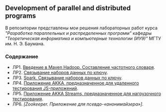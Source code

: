 ## Development of parallel and distributed programs
В репозитории представлены мои решения лабораторных работ курса _"Разработка параллельных и распределенных программ"_ кафедры _"Теоретическая информатика и компьютерные технологии (ИУ9)"_ МГТУ им. Н. Э. Баумана.

### Содержание 
* ЛР1. [Введение в Maven Hadoop. Составление частотного словаря](./lab1). 
* ЛР2. [Связывание наборов данных по ключу](./lab2). 
* ЛР3. [Spark. Связывание наборов данных по ключу](./lab3).
* ЛР4. [Приложение AKKA, предназначенное для удаленного тестирования JS-приложений](./lab4).
* ЛР5. [Приложение AKKA Streams, предназначенное для нагрузочного тестирования](./lab5).
* ЛР6. _[Zookeeper. Приложение для псевдо-«анонимайзера»]_.

